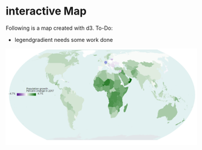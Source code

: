 # interactive Map

Following is a map created with d3.
To-Do:
- legendgradient needs some work done

![world_map](https://github.com/Lukas-Forst/100-Days-of-Code/blob/main/Day18/World_map.png)
